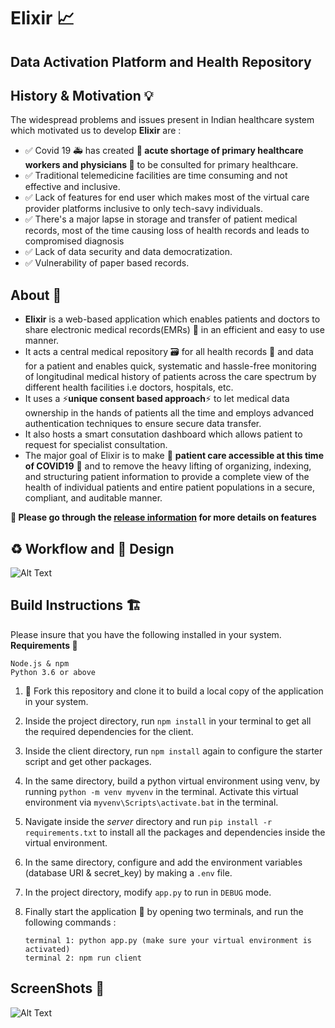 # Elixir :chart_with_upwards_trend:
## Data Activation Platform and Health Repository 

## History & Motivation :bulb:
The widespread problems and issues present in Indian healthcare system which motivated us to develop **Elixir** are :   

 - :white_check_mark: Covid 19 :ambulance: has created **:rotating_light: acute shortage of primary healthcare workers and physicians :rotating_light:** to be consulted for primary healthcare. 
 - :white_check_mark: Traditional telemedicine facilities are time consuming and not effective and inclusive.
 - :white_check_mark: Lack of features for end user which makes most of the virtual care provider platforms inclusive to only tech-savy individuals.
 - :white_check_mark: There's a major lapse in storage and transfer of patient medical records, most of the time causing loss of health records and leads to compromised diagnosis
 - :white_check_mark: Lack of data security and data democratization.
 - :white_check_mark: Vulnerability of paper based records. 

    
## About :rocket:
- **Elixir** is a web-based application which enables patients and doctors to share electronic medical records(EMRs) :memo: in an efficient and easy to use manner. 
- It acts a central medical repository :card_file_box: for all health records :page_facing_up: and data for a patient and enables quick, systematic and hassle-free monitoring of longitudinal medical history of patients across the care spectrum by different health facilities i.e doctors, hospitals, etc. 
- It uses a ⚡️**unique consent based approach**⚡️ to let medical data ownership in the hands of patients all the time and employs advanced authentication techniques to ensure secure data transfer. 
- It also hosts a smart consutation dashboard which allows patient to request for specialist consultation. 
- The major goal of Elixir is to make :rotating_light: **patient care accessible at this time of COVID19** :rotating_light: and to remove the heavy lifting of organizing, indexing, and structuring patient information to provide a complete view of the health of individual patients and entire patient populations in a secure, compliant, and auditable manner. 

**:pushpin: Please go through the [release information](https://github.com/purplepotion/Elixir/releases/tag/v1.0.0) for more details on features**

## :recycle: Workflow and :art: Design
![Alt Text](https://github.com/purplepotion/Elixir/blob/dev/imgs/elixir%20(5).png)

## Build Instructions :building_construction:
Please insure that you have the following installed in your system.   
**Requirements :memo:**

    Node.js & npm
    Python 3.6 or above
 
 1. :twisted_rightwards_arrows: Fork this repository and clone it to build a local copy of the application in your system.  
 2. Inside the project directory, run `npm install` in your terminal to get all the required dependencies for the client.
 3. Inside the client directory, run `npm install` again to configure the starter script and get other packages.
 4. In the same directory, build a python virtual environment using venv, by running `python -m venv myvenv` in the terminal. Activate this virtual environment via `myvenv\Scripts\activate.bat` in the terminal.
 5. Navigate inside the *server* directory and run `pip install -r requirements.txt` to install all the packages and dependencies inside the virtual environment.
 6. In the same directory, configure and add the environment variables (database URI & secret_key) by making a `.env` file.
 7. In the project directory, modify `app.py` to run in `DEBUG` mode.
 8. Finally start the application :rocket: by opening two terminals, and run the following commands :  
 
        terminal 1: python app.py (make sure your virtual environment is activated) 
        terminal 2: npm run client


## ScreenShots :camera_flash:
![Alt Text](https://github.com/purplepotion/Elixir/blob/dev/imgs/elixir%20pages.gif)
 
 



